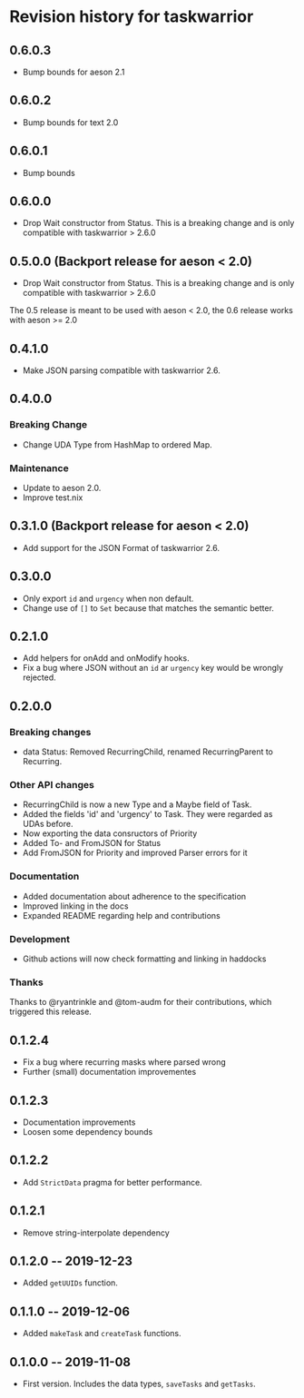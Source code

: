 # Revision history for taskwarrior

## 0.6.0.3

* Bump bounds for aeson 2.1

## 0.6.0.2

* Bump bounds for text 2.0

## 0.6.0.1

* Bump bounds

## 0.6.0.0

* Drop Wait constructor from Status. This is a breaking change and is only compatible with taskwarrior > 2.6.0

## 0.5.0.0 (Backport release for aeson < 2.0)

* Drop Wait constructor from Status. This is a breaking change and is only compatible with taskwarrior > 2.6.0

The 0.5 release is meant to be used with aeson < 2.0, the 0.6 release works with aeson >= 2.0

## 0.4.1.0

* Make JSON parsing compatible with taskwarrior 2.6.

## 0.4.0.0

### Breaking Change
* Change UDA Type from HashMap to ordered Map.

### Maintenance
* Update to aeson 2.0.
* Improve test.nix

## 0.3.1.0 (Backport release for aeson < 2.0)

* Add support for the JSON Format of taskwarrior 2.6.

## 0.3.0.0

* Only export `id` and `urgency` when non default.
* Change use of `[]` to `Set` because that matches the semantic better.

## 0.2.1.0

* Add helpers for onAdd and onModify hooks.
* Fix a bug where JSON without an `id` ar `urgency` key would be wrongly rejected.

## 0.2.0.0

### Breaking changes

* data Status: Removed RecurringChild, renamed RecurringParent to Recurring.

### Other API changes

* RecurringChild is now a new Type and a Maybe field of Task.
* Added the fields 'id' and 'urgency' to Task. They were regarded as UDAs before.
* Now exporting the data consructors of Priority
* Added To- and FromJSON for Status
* Add FromJSON for Priority and improved Parser errors for it

### Documentation

* Added documentation about adherence to the specification
* Improved linking in the docs
* Expanded README regarding help and contributions

### Development

* Github actions will now check formatting and linking in haddocks

### Thanks

Thanks to @ryantrinkle and @tom-audm for their contributions, which triggered this release.

## 0.1.2.4

* Fix a bug where recurring masks where parsed wrong
* Further (small) documentation improvementes

## 0.1.2.3

* Documentation improvements
* Loosen some dependency bounds

## 0.1.2.2

* Add `StrictData` pragma for better performance.

## 0.1.2.1

* Remove string-interpolate dependency

## 0.1.2.0 -- 2019-12-23

* Added `getUUIDs` function.

## 0.1.1.0 -- 2019-12-06

* Added `makeTask` and `createTask` functions.

## 0.1.0.0 -- 2019-11-08

* First version. Includes the data types, `saveTasks` and `getTasks`.
